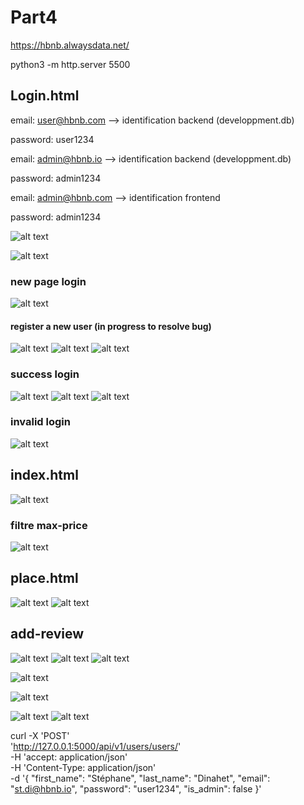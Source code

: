 # Part4
https://hbnb.alwaysdata.net/

python3 -m http.server 5500

## Login.html
email: user@hbnb.com   --> identification backend (developpment.db)

password: user1234


email: admin@hbnb.io   --> identification backend (developpment.db)

password: admin1234


email: admin@hbnb.com   --> identification frontend

password: admin1234

![alt text](frontend/images/image-11.png)

![alt text](frontend/images/image-4.png)

### new page login
![alt text](frontend/images/image-12.png)

#### register a new user (in progress to resolve bug)
![alt text](frontend/images/image-13.png)
![alt text](frontend/images/image-14.png)
![alt text](frontend/images/image-15.png)

### success login
![alt text](frontend/images/image-7.png)
![alt text](frontend/images/image-16.png)
![alt text](frontend/images/image-17.png)

### invalid login
![alt text](frontend/images/image-8.png)

## index.html
![alt text](frontend/images/image-3.png)

### filtre max-price
![alt text](frontend/images/image-9.png)


## place.html
![alt text](frontend/images/image-5.png)
![alt text](frontend/images/image-6.png)


## add-review
![alt text](frontend/images/image-2.png)
![alt text](frontend/images/image.png)
![alt text](frontend/images/image-1.png)


![alt text](frontend/images/image-10.png)

![alt text](frontend/images/image-18.png)

![alt text](frontend/images/image-19.png)
![alt text](frontend/images/image-20.png)

curl -X 'POST' \
  'http://127.0.0.1:5000/api/v1/users/users/' \
  -H 'accept: application/json' \
  -H 'Content-Type: application/json' \
  -d '{
  "first_name": "Stéphane",
  "last_name": "Dinahet",
  "email": "st.di@hbnb.io",
  "password": "user1234",
  "is_admin": false
}'
